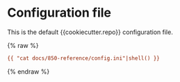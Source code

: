 # Configuration file

This is the default {{cookiecutter.repo}} configuration file.

{% raw %}
```ini
{{ "cat docs/850-reference/config.ini"|shell() }}
```
{% endraw %}

